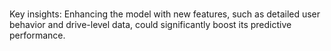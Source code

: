 # 


Key insights:  Enhancing the model with new features, such as detailed user behavior and drive-level data, could significantly boost its predictive performance.  
